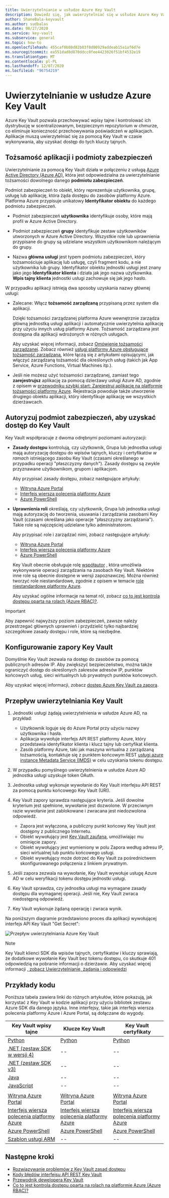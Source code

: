 ```yaml
---
title: Uwierzytelnianie w usłudze Azure Key Vault
description: Dowiedz się, jak uwierzytelniać się w usłudze Azure Key Vault
author: ShaneBala-keyvault
ms.author: sudbalas
ms.date: 08/27/2020
ms.service: key-vault
ms.subservice: general
ms.topic: how-to
ms.openlocfilehash: 455caf0b80d82b03f8d00929addeab15a1af6d7e
ms.sourcegitcommit: ea551dad8d870ddcc0fee4423026f51bf4532e19
ms.translationtype: MT
ms.contentlocale: pl-PL
ms.lasthandoff: 12/07/2020
ms.locfileid: "96754219"
---
```

# <a name="authenticate-to-azure-key-vault"></a>Uwierzytelnianie w usłudze Azure Key Vault

Azure Key Vault pozwala przechowywać wpisy tajne i kontrolować ich dystrybucję w scentralizowanym, bezpiecznym repozytorium w chmurze, co eliminuje konieczność przechowywania poświadczeń w aplikacjach. Aplikacje muszą uwierzytelniać się za pomocą Key Vault w czasie wykonywania, aby uzyskać dostęp do tych kluczy tajnych.

## <a name="app-identity-and-security-principals"></a>Tożsamość aplikacji i podmioty zabezpieczeń

Uwierzytelnianie za pomocą Key Vault działa w połączeniu z usługą [Azure Active Directory (Azure AD)](../../active-directory/fundamentals/active-directory-whatis.md), która jest odpowiedzialna za uwierzytelnianie tożsamości dowolnego danego **podmiotu zabezpieczeń**.

Podmiot zabezpieczeń to obiekt, który reprezentuje użytkownika, grupę, usługę lub aplikację, która żąda dostępu do zasobów platformy Azure. Platforma Azure przypisuje unikatowy **Identyfikator obiektu** do każdego podmiotu zabezpieczeń.

* Podmiot zabezpieczeń **użytkownika** identyfikuje osoby, które mają profil w Azure Active Directory.

* Podmiot zabezpieczeń **grupy** identyfikuje zestaw użytkowników utworzonych w Azure Active Directory. Wszystkie role lub uprawnienia przypisane do grupy są udzielane wszystkim użytkownikom należącym do grupy.

* Nazwa **główna usługi** jest typem podmiotu zabezpieczeń, który tożsamościuje aplikację lub usługę, czyli fragment kodu, a nie użytkownika lub grupy. Identyfikator obiektu jednostki usługi jest znany jako jego **Identyfikator klienta** i działa jak jego nazwa użytkownika. **Wpis tajny klienta** jednostki usługi zachowuje się jak jego hasło.

W przypadku aplikacji istnieją dwa sposoby uzyskania nazwy głównej usługi:

* Zalecane: Włącz **tożsamość zarządzaną** przypisaną przez system dla aplikacji.

    Dzięki tożsamości zarządzanej platforma Azure wewnętrznie zarządza główną jednostką usługi aplikacji i automatycznie uwierzytelnia aplikację przy użyciu innych usług platformy Azure. Tożsamość zarządzana jest dostępna dla aplikacji wdrożonych w różnych usługach.

    Aby uzyskać więcej informacji, zobacz [Omówienie tożsamości zarządzanej](../../active-directory/managed-identities-azure-resources/overview.md). Zobacz również [usługi platformy Azure obsługujące tożsamość zarządzaną](../../active-directory/managed-identities-azure-resources/services-support-managed-identities.md), które łączą się z artykułami opisującymi, jak włączyć zarządzaną tożsamość dla określonych usług (takich jak App Service, Azure Functions, Virtual Machines itp.).

* Jeśli nie możesz użyć tożsamości zarządzanej, zamiast tego **zarejestrujsz** aplikację za pomocą dzierżawy usługi Azure AD, zgodnie z opisem w [przewodniku szybki start: Zarejestruj aplikację na platformie tożsamości platformy Azure](../../active-directory/develop/quickstart-register-app.md). Rejestracja powoduje także utworzenie drugiego obiektu aplikacji, który identyfikuje aplikację we wszystkich dzierżawcach.

## <a name="authorize-a-security-principal-to-access-key-vault"></a>Autoryzuj podmiot zabezpieczeń, aby uzyskać dostęp do Key Vault

Key Vault współpracuje z dwoma odrębnymi poziomami autoryzacji:

- **Zasady dostępu** kontrolują, czy użytkownik, Grupa lub jednostka usługi mają autoryzację dostępu do wpisów tajnych, kluczy i certyfikatów *w ramach* istniejącego zasobu Key Vault (czasami określanego w przypadku operacji "płaszczyzny danych"). Zasady dostępu są zwykle przyznawane użytkownikom, grupom i aplikacjom.

    Aby przypisać zasady dostępu, zobacz następujące artykuły:

    - [Witryna Azure Portal](assign-access-policy-portal.md)
    - [Interfejs wiersza polecenia platformy Azure](assign-access-policy-cli.md)
    - [Azure PowerShell](assign-access-policy-portal.md)

- **Uprawnienia roli** określają, czy użytkownik, Grupa lub jednostka usługi mają autoryzację do tworzenia, usuwania i zarządzania zasobami Key Vault (czasami określana jako operacje "płaszczyzny zarządzania"). Takie role są najczęściej udzielane tylko administratorom.
 
    Aby przypisać role i zarządzać nimi, zobacz następujące artykuły:

    - [Witryna Azure Portal](../../role-based-access-control/role-assignments-portal.md)
    - [Interfejs wiersza polecenia platformy Azure](../../role-based-access-control/role-assignments-cli.md)
    - [Azure PowerShell](../../role-based-access-control/role-assignments-powershell.md)

    Key Vault obecnie obsługuje rolę [współautor](../../role-based-access-control/built-in-roles.md#key-vault-contributor) , która umożliwia wykonywanie operacji zarządzania na zasobach Key Vault. Niektóre inne role są obecnie dostępne w wersji zapoznawczej. Można również tworzyć role niestandardowe, zgodnie z opisem w temacie [role niestandardowe platformy Azure](../../role-based-access-control/custom-roles.md).

    Aby uzyskać ogólne informacje na temat ról, zobacz [co to jest kontrola dostępu oparta na rolach (Azure RBAC)?](../../role-based-access-control/overview.md).


> [!IMPORTANT]
> Aby zapewnić najwyższy poziom zabezpieczeń, zawsze należy przestrzegać głównych uprawnień i przydzielić tylko najbardziej szczegółowe zasady dostępu i role, które są niezbędne. 
    
## <a name="configure-the-key-vault-firewall"></a>Konfigurowanie zapory Key Vault

Domyślnie Key Vault zezwala na dostęp do zasobów za pomocą publicznych adresów IP. Aby zwiększyć bezpieczeństwo, można także ograniczyć dostęp do określonych zakresów adresów IP, punktów końcowych usług, sieci wirtualnych lub prywatnych punktów końcowych.

Aby uzyskać więcej informacji, zobacz [dostęp Azure Key Vault za zaporą](./access-behind-firewall.md).


## <a name="the-key-vault-authentication-flow"></a>Przepływ uwierzytelniania Key Vault

1. Jednostki usługi żądają uwierzytelnienia w usłudze Azure AD, na przykład:
    * Użytkownik loguje się do Azure Portal przy użyciu nazwy użytkownika i hasła.
    * Aplikacja wywołuje interfejs API REST platformy Azure, który przedstawia identyfikator klienta i klucz tajny lub certyfikat klienta.
    * Zasób platformy Azure, taki jak maszyna wirtualna z zarządzaną tożsamością, kontaktuje się z punktem końcowym REST [usługi azure instance Metadata Service (IMDS)](../../virtual-machines/windows/instance-metadata-service.md) w celu uzyskania tokenu dostępu.

1. W przypadku pomyślnego uwierzytelnienia w usłudze Azure AD jednostka usługi uzyskuje token OAuth.

1. Jednostka usługi wykonuje wywołanie do Key Vault interfejsu API REST za pomocą punktu końcowego Key Vault (URI).

1. Key Vault zapory sprawdza następujące kryteria. Jeśli dowolne kryterium jest spełnione, wywołanie jest dozwolone. W przeciwnym razie wywołanie jest zablokowane i zwracana jest niedozwolona odpowiedź.

    * Zapora jest wyłączona, a publiczny punkt końcowy Key Vault jest dostępny z publicznego Internetu.
    * Obiekt wywołujący jest [Key Vault zaufaną](./overview-vnet-service-endpoints.md#trusted-services), umożliwiając mu ominięcie zapory.
    * Obiekt wywołujący jest wymieniony w polu Zapora według adresu IP, sieci wirtualnej lub punktu końcowego usługi.
    * Obiekt wywołujący może dotrzeć do Key Vault za pośrednictwem skonfigurowanego połączenia z linkiem prywatnym.    

1. Jeśli zapora zezwala na wywołanie, Key Vault wywołuje usługę Azure AD w celu weryfikacji tokenu dostępu jednostki usługi.

1. Key Vault sprawdza, czy jednostka usługi ma wymagane zasady dostępu dla wymaganej operacji. Jeśli nie, Key Vault zwraca niedostępną odpowiedź.

1. Key Vault wykonuje żądaną operację i zwraca wynik.

Na poniższym diagramie przedstawiono proces dla aplikacji wywołującej interfejs API Key Vault "Get Secret":

![Przepływ uwierzytelniania Azure Key Vault](../media/authentication/authentication-flow.png)

> [!NOTE]
> Key Vault klienci SDK dla wpisów tajnych, certyfikatów i kluczy sprawiają, że dodatkowe wywołanie Key Vault bez tokenu dostępu, co skutkuje 401 odpowiedzią na pobranie informacji o dzierżawie. Aby uzyskać więcej informacji [, zobacz Uwierzytelnianie, żądania i odpowiedzi](authentication-requests-and-responses.md)

## <a name="code-examples"></a>Przykłady kodu

Poniższa tabela zawiera linki do różnych artykułów, które pokazują, jak korzystać z Key Vault w kodzie aplikacji przy użyciu bibliotek zestawu Azure SDK dla danego języka. Inne interfejsy, takie jak interfejs wiersza polecenia platformy Azure i Azure Portal, są dołączane do wygody.

| Key Vault wpisy tajne | Klucze Key Vault | Key Vault certyfikaty |
|  --- | --- | --- |
| [Python](../secrets/quick-create-python.md) | [Python](../keys/quick-create-python.md) | [Python](../certificates/quick-create-python.md) | 
| [.NET (zestaw SDK w wersji 4)](../secrets/quick-create-net.md) | -- | -- |
| [.NET (zestaw SDK v3)](https://dotnet.microsoft.com/download/dotnet-core/3.0) | -- | -- |
| [Java](../secrets/quick-create-java.md) | -- | -- |
| [JavaScript](../secrets/quick-create-node.md) | -- | -- | 
| | | |
| [Witryna Azure Portal](../secrets/quick-create-portal.md) | [Witryna Azure Portal](../keys/quick-create-portal.md) | [Witryna Azure Portal](../certificates/quick-create-portal.md) |
| [Interfejs wiersza polecenia platformy Azure](../secrets/quick-create-cli.md) | [Interfejs wiersza polecenia platformy Azure](../keys/quick-create-cli.md) | [Interfejs wiersza polecenia platformy Azure](../certificates/quick-create-cli.md) |
| [Azure PowerShell](../secrets/quick-create-powershell.md) | [Azure PowerShell](../keys/quick-create-powershell.md) | [Azure PowerShell](../certificates/quick-create-powershell.md) |
| [Szablon usługi ARM](../secrets/quick-create-net.md) | -- | -- |

## <a name="next-steps"></a>Następne kroki

- [Rozwiązywanie problemów z Key Vault zasad dostępu](troubleshooting-access-issues.md)
- [Kody błędów interfejsu API REST Key Vault](rest-error-codes.md)
- [Przewodnik dewelopera Key Vault](developers-guide.md)
- [Co to jest kontrola dostępu oparta na rolach na platformie Azure (Azure RBAC)?](../../role-based-access-control/overview.md)
